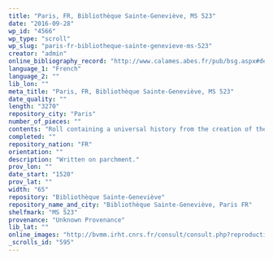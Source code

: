 ```yaml
---
title: "Paris, FR, Bibliothèque Sainte-Geneviève, MS 523"
date: "2016-09-28"
wp_id: "4566"
wp_type: "scroll"
wp_slug: "paris-fr-bibliotheque-sainte-genevieve-ms-523"
creator: "admin"
online_bibliography_record: "http://www.calames.abes.fr/pub/bsg.aspx#details?id=BSGA11594"
language_1: "French"
language_2: ""
lib_lon: ""
meta_title: "Paris, FR, Bibliothèque Sainte-Geneviève, MS 523"
date_quality: ""
length: "3270"
repository_city: "Paris"
number_of_pieces: ""
contents: "Roll containing a universal history from the creation of the world until the beginning of the 16th century with paintings of Pope Leo X and his cardinals. The rest of the roll contains roundels with illustrated scenes of historical events."
completed: ""
repository_nation: "FR"
orientation: ""
description: "Written on parchment."
prov_lon: ""
date_start: "1520"
prov_lat: ""
width: "65"
repository: "Bibliothèque Sainte-Geneviève"
repository_name_and_city: "Bibliothèque Sainte-Geneviève, Paris FR"
shelfmark: "MS 523"
provenance: "Unknown Provenance"
lib_lat: ""
online_images: "http://bvmm.irht.cnrs.fr/consult/consult.php?reproductionId=13281"
_scrolls_id: "595"
---
```



